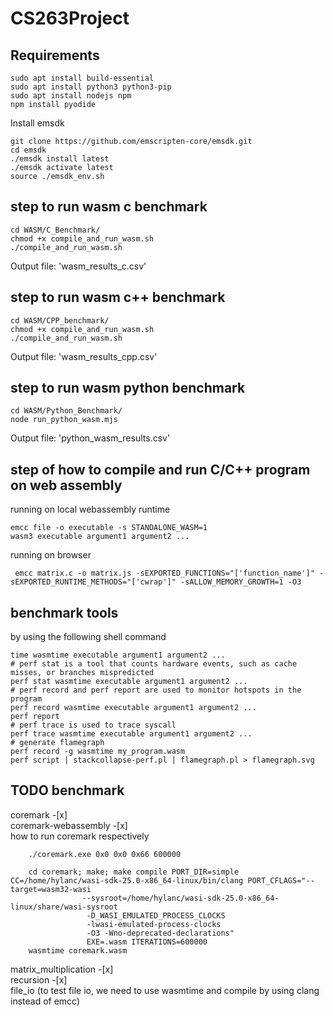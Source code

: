 # CS263Project

## Requirements
```shell
sudo apt install build-essential
sudo apt install python3 python3-pip
sudo apt install nodejs npm
npm install pyodide
```

Install emsdk

```shell
git clone https://github.com/emscripten-core/emsdk.git
cd emsdk
./emsdk install latest
./emsdk activate latest
source ./emsdk_env.sh
```

## step to run wasm c benchmark

```shell
cd WASM/C_Benchmark/
chmod +x compile_and_run_wasm.sh 
./compile_and_run_wasm.sh 
```

Output file: 'wasm_results_c.csv'


## step to run wasm c++ benchmark

```shell
cd WASM/CPP_benchmark/
chmod +x compile_and_run_wasm.sh 
./compile_and_run_wasm.sh 
```

Output file: 'wasm_results_cpp.csv'

## step to run wasm python benchmark

```shell
cd WASM/Python_Benchmark/
node run_python_wasm.mjs
```

Output file: 'python_wasm_results.csv'




## step of how to compile and run C/C++ program on web assembly

running on local webassembly runtime
```shell
emcc file -o executable -s STANDALONE_WASM=1
wasm3 executable argument1 argument2 ...
```
running on browser
```shell
 emcc matrix.c -o matrix.js -sEXPORTED_FUNCTIONS="['function_name']" -sEXPORTED_RUNTIME_METHODS="['cwrap']" -sALLOW_MEMORY_GROWTH=1 -O3
```
## benchmark tools
by using the following shell command 
```shell
time wasmtime executable argument1 argument2 ...
# perf stat is a tool that counts hardware events, such as cache misses, or branches mispredicted
perf stat wasmtime executable argument1 argument2 ...
# perf record and perf report are used to monitor hotspots in the program
perf record wasmtime executable argument1 argument2 ...
perf report
# perf trace is used to trace syscall
perf trace wasmtime executable argument1 argument2 ...
# generate flamegraph
perf record -g wasmtime my_program.wasm
perf script | stackcollapse-perf.pl | flamegraph.pl > flamegraph.svg
```
## TODO benchmark 
coremark -[x]   
coremark-webassembly -[x]  
how to run coremark respectively
```shell
    ./coremark.exe 0x0 0x0 0x66 600000 
```           
```shell
    cd coremark; make; make compile PORT_DIR=simple CC=/home/hylanc/wasi-sdk-25.0-x86_64-linux/bin/clang PORT_CFLAGS="--target=wasm32-wasi 
                --sysroot=/home/hylanc/wasi-sdk-25.0-x86_64-linux/share/wasi-sysroot
                 -D_WASI_EMULATED_PROCESS_CLOCKS 
                 -lwasi-emulated-process-clocks 
                 -O3 -Wno-deprecated-declarations"
                 EXE=.wasm ITERATIONS=600000
    wasmtime coremark.wasm
```
matrix_multiplication -[x]   
recursion -[x]   
file_io (to test file io, we need to use wasmtime and compile by using clang instead of emcc)

